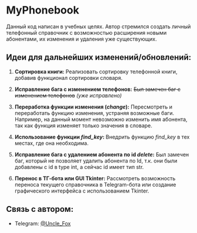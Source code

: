 # MyPhonebook

Данный код написан в учебных целях. Автор стремился создать личный телефонный справочник с возможностью расширения новыми абонентами, их изменения и удаления уже существующих.

## Идеи для дальнейших изменений/обновлений:

1. **Сортировка книги:**
   Реализовать сортировку телефонной книги, добавив функционал сортировки словаря.

2. **Исправление бага с изменением телефонов:**
   ~~Был замечен баг с изменением телефонов~~ *(уже исправлено)*

3. **Переработка функции изменения (*change*):**
   Пересмотреть и переработать функцию изменения, устраняя возможные баги. Например, на данный момент невозможно изменить имя абонента, так как функция изменяет только значения в словаре.

4. **Использование функции *find_key*:**
   Внедрить функцию *find_key* в тех местах, где она необходима.


5. **Исправление бага с удалением абонента по id *delete*:**
   Был замечен баг, который не позволяет удалить абонента по Id, т.к. они были добавлены с id в type int, а сейчас id имеет тип str. 

6. **Перенос в ТГ-бота или GUI Tkinter:**
   Рассмотреть возможность переноса текущего справочника в Telegram-бота или создание графического интерфейса с использованием Tkinter.

## Связь с автором:

- Telegram: [@Uncle_Fox](https://t.me/Uncle_Fox)
